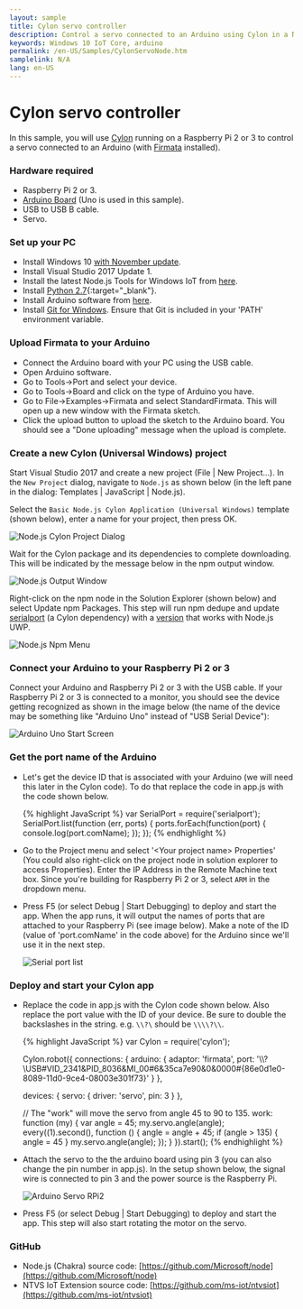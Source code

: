 ```yaml
---
layout: sample
title: Cylon servo controller
description: Control a servo connected to an Arduino using Cylon in a Node.js UWP app
keywords: Windows 10 IoT Core, arduino
permalink: /en-US/Samples/CylonServoNode.htm
samplelink: N/A
lang: en-US
---
```


# Cylon servo controller

In this sample, you will use [Cylon](https://www.npmjs.com/package/cylon) running on a Raspberry Pi 2 or 3 to control a servo connected to an Arduino (with [Firmata](https://www.npmjs.com/package/firmata) installed).


### Hardware required
* Raspberry Pi 2 or 3.
* [Arduino Board](https://www.arduino.cc/en/main/products) (Uno is used in this sample).
* USB to USB B cable.
* Servo.


### Set up your PC
* Install Windows 10 [with November update](http://windows.microsoft.com/en-us/windows-10/windows-update-faq).
* Install Visual Studio 2017 Update 1.
* Install the latest Node.js Tools for Windows IoT from [here](http://aka.ms/ntvsiotlatest).
* Install [Python 2.7](https://www.python.org/downloads/){:target="_blank"}.
* Install Arduino software from [here](https://www.arduino.cc/en/Main/Software).
* Install [Git for Windows](http://git-scm.com/download/win). Ensure that Git is included in your 'PATH' environment variable.


### Upload Firmata to your Arduino
* Connect the Arduino board with your PC using the USB cable.
* Open Arduino software.
* Go to Tools->Port and select your device.
* Go to Tools->Board and click on the type of Arduino you have.
* Go to File->Examples->Firmata and select StandardFirmata. This will open up a new window with the Firmata sketch.
* Click the upload button to upload the sketch to the Arduino board. You should see a "Done uploading" message when the upload is complete.


### Create a new Cylon (Universal Windows) project
Start Visual Studio 2017 and create a new project (File \| New Project...). In the `New Project` dialog, navigate to `Node.js` as shown below (in the left pane in the dialog: Templates \| JavaScript \| Node.js).

Select the `Basic Node.js Cylon Application (Universal Windows)` template (shown below), enter a name for your project, then press OK.

![Node.js Cylon Project Dialog]({{site.baseurl}}/Resources/images/Nodejs/nodejswucylon-newprojectdialog.png)

Wait for the Cylon package and its dependencies to complete downloading. This will be indicated by the message below in the npm output window.

![Node.js Output Window]({{site.baseurl}}/Resources/images/Nodejs/npm-output-window.png)

Right-click on the npm node in the Solution Explorer (shown below) and select Update npm Packages.
This step will run npm dedupe and update [serialport](https://www.npmjs.com/package/serialport) (a Cylon dependency) with a [version](https://github.com/ms-iot/node-serialport/tree/uwp) that works with Node.js UWP.

![Node.js Npm Menu]({{site.baseurl}}/Resources/images/Nodejs/npm-update-menu.png)


### Connect your Arduino to your Raspberry Pi 2 or 3
Connect your Arduino and Raspberry Pi 2 or 3 with the USB cable. If your Raspberry Pi 2 or 3 is connected to a monitor, 
you should see the device getting recognized as shown in the image below (the name of the device may be something like "Arduino Uno" instead of "USB Serial Device"):

![Arduino Uno Start Screen]({{site.baseurl}}/Resources/images/Nodejs/arduino-uno-startscreen.png)


### Get the port name of the Arduino
* Let's get the device ID that is associated with your Arduino (we will need this later in the Cylon code). To do that replace the code in app.js with the code shown below.

<UL>
{% highlight JavaScript %}
var SerialPort = require('serialport');
SerialPort.list(function (err, ports) {
  ports.forEach(function(port) {
    console.log(port.comName);
  });
});
{% endhighlight %}
</UL>

* Go to the Project menu and select '&lt;Your project name&gt; Properties' (You could also right-click on the project node in solution explorer to access Properties). 
  Enter the IP Address in the Remote Machine text box. Since you're building for Raspberry Pi 2 or 3, select `ARM` in the dropdown menu.

* Press F5 (or select Debug \| Start Debugging) to deploy and start the app. When the app runs, it will output the names of ports that are attached to your
  Raspberry Pi (see image below). Make a note of the ID (value of 'port.comName' in the code above) for the Arduino since we'll use it in the next step.
  
  ![Serial port list]({{site.baseurl}}/Resources/images/Nodejs/nodejs-serialportlist.png)

### Deploy and start your Cylon app
* Replace the code in app.js with the Cylon code shown below. Also replace the port value with the ID of your device. 
  Be sure to double the backslashes in the string. e.g. `\\?\` should be `\\\\?\\`.
  
<UL>
{% highlight JavaScript %}
var Cylon = require('cylon');

Cylon.robot({
  connections: {
    arduino: { 
	  adaptor: 'firmata', 
	  port: '\\\\?\\USB#VID_2341&PID_8036&MI_00#6&35ca7e90&0&0000#{86e0d1e0-8089-11d0-9ce4-08003e301f73}' 
	}
  },

  devices: {
    servo: { driver: 'servo', pin: 3 }
  },

  // The "work" will move the servo from angle 45 to 90 to 135.
  work: function (my) {
    var angle = 45;
    my.servo.angle(angle);
    every((1).second(), function () {
      angle = angle + 45;
      if (angle > 135) {
        angle = 45
      }
      my.servo.angle(angle);
    });
  }
}).start();
{% endhighlight %}
</UL>

* Attach the servo to the the arduino board using pin 3 (you can also change the pin number in app.js). In the setup shown below, 
  the signal wire is connected to pin 3 and the power source is the Raspberry Pi.

  ![Arduino Servo RPi2]({{site.baseurl}}/Resources/images/Nodejs/arduino-servo-rpi2.png)

* Press F5 (or select Debug \| Start Debugging) to deploy and start the app. This step will also start rotating the motor on the servo.


### GitHub
* Node.js (Chakra) source code: [https://github.com/Microsoft/node](https://github.com/Microsoft/node)
* NTVS IoT Extension source code: [https://github.com/ms-iot/ntvsiot](https://github.com/ms-iot/ntvsiot)
